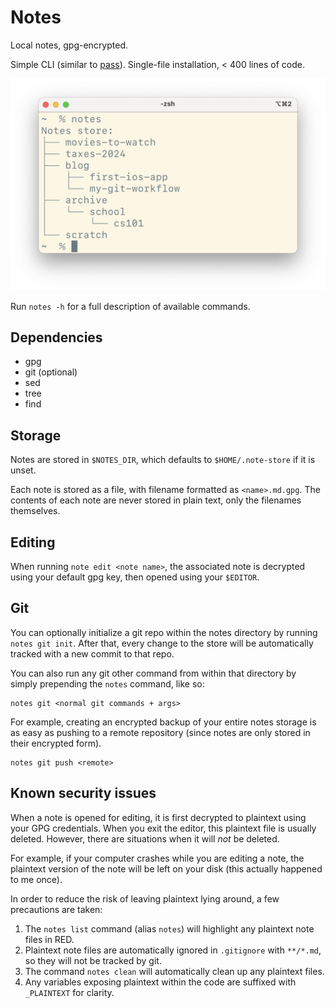 # Notes

Local notes, gpg-encrypted.

Simple CLI (similar to [pass](https://www.passwordstore.org)).
Single-file installation, < 400 lines of code.

![screenshot](screenshot.png)

Run `notes -h` for a full description of available commands.

## Dependencies

- gpg
- git (optional)
- sed
- tree
- find

## Storage

Notes are stored in `$NOTES_DIR`, which defaults to `$HOME/.note-store` if it is unset.

Each note is stored as a file, with filename formatted as `<name>.md.gpg`.
The contents of each note are never stored in plain text, only the filenames themselves.

## Editing

When running `note edit <note name>`, the associated note is decrypted using your default gpg key, then opened using your `$EDITOR`.

## Git

You can optionally initialize a git repo within the notes directory by running `notes git init`.
After that, every change to the store will be automatically tracked with a new commit to that repo.

You can also run any git other command from within that directory by simply prepending the `notes` command, like so:

```
notes git <normal git commands + args>
```

For example, creating an encrypted backup of your entire notes storage is as easy as pushing to a remote repository (since notes are only stored in their encrypted form).

```
notes git push <remote>
```

## Known security issues

When a note is opened for editing, it is first decrypted to plaintext using your GPG credentials.
When you exit the editor, this plaintext file is usually deleted.
However, there are situations when it will _not_ be deleted.

For example, if your computer crashes while you are editing a note, the plaintext version of the note will be left on your disk (this actually happened to me once).

In order to reduce the risk of leaving plaintext lying around, a few precautions are taken:

1. The `notes list` command (alias `notes`) will highlight any plaintext note files in RED.
2. Plaintext note files are automatically ignored in `.gitignore` with `**/*.md`, so they will not be tracked by git.
3. The command `notes clean` will automatically clean up any plaintext files.
4. Any variables exposing plaintext within the code are suffixed with `_PLAINTEXT` for clarity.
